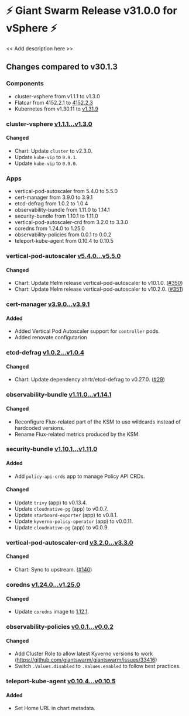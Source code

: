 # :zap: Giant Swarm Release v31.0.0 for vSphere :zap:

<< Add description here >>

## Changes compared to v30.1.3

### Components

- cluster-vsphere from v1.1.1 to v1.3.0
- Flatcar from 4152.2.1 to [4152.2.3](https://www.flatcar-linux.org/releases/#release-4152.2.3)
- Kubernetes from v1.30.11 to [v1.31.9](https://github.com/kubernetes/kubernetes/blob/master/CHANGELOG/CHANGELOG-1.31.md#v1.31.9)

### cluster-vsphere [v1.1.1...v1.3.0](https://github.com/giantswarm/cluster-vsphere/compare/v1.1.1...v1.3.0)

#### Changed

- Chart: Update `cluster` to v2.3.0.
- Update `kube-vip` to `0.9.1`.
- Update `kube-vip` to `0.9.0`.

### Apps

- vertical-pod-autoscaler from 5.4.0 to 5.5.0
- cert-manager from 3.9.0 to 3.9.1
- etcd-defrag from 1.0.2 to 1.0.4
- observability-bundle from 1.11.0 to 1.14.1
- security-bundle from 1.10.1 to 1.11.0
- vertical-pod-autoscaler-crd from 3.2.0 to 3.3.0
- coredns from 1.24.0 to 1.25.0
- observability-policies from 0.0.1 to 0.0.2
- teleport-kube-agent from 0.10.4 to 0.10.5


### vertical-pod-autoscaler [v5.4.0...v5.5.0](https://github.com/giantswarm/vertical-pod-autoscaler-app/compare/v5.4.0...v5.5.0)

#### Changed

- Chart: Update Helm release vertical-pod-autoscaler to v10.1.0. ([#350](https://github.com/giantswarm/vertical-pod-autoscaler-app/pull/350))
- Chart: Update Helm release vertical-pod-autoscaler to v10.2.0. ([#351](https://github.com/giantswarm/vertical-pod-autoscaler-app/pull/351))

### cert-manager [v3.9.0...v3.9.1](https://github.com/giantswarm/cert-manager-app/compare/v3.9.0...v3.9.1)

#### Added

- Added Vertical Pod Autoscaler support for `controller` pods.
- Added renovate configutarion

### etcd-defrag [v1.0.2...v1.0.4](https://github.com/giantswarm/etcd-defrag-app/compare/v1.0.2...v1.0.4)

#### Changed

- Chart: Update dependency ahrtr/etcd-defrag to v0.27.0. ([#29](https://github.com/giantswarm/etcd-defrag-app/pull/29))

### observability-bundle [v1.11.0...v1.14.1](https://github.com/giantswarm/observability-bundle/compare/v1.11.0...v1.14.1)

#### Changed

- Reconfigure Flux-related part of the KSM to use wildcards instead of hardcoded versions.
- Rename Flux-related metrics produced by the KSM.

### security-bundle [v1.10.1...v1.11.0](https://github.com/giantswarm/security-bundle/compare/v1.10.1...v1.11.0)

#### Added

- Add `policy-api-crds` app to manage Policy API CRDs.

#### Changed

- Update `trivy` (app) to v0.13.4.
- Update `cloudnative-pg` (app) to v0.0.7.
- Update `starboard-exporter` (app) to v0.8.1.
- Update `kyverno-policy-operator` (app) to v0.0.11.
- Update `cloudnative-pg` (app) to v0.0.9.

### vertical-pod-autoscaler-crd [v3.2.0...v3.3.0](https://github.com/giantswarm/vertical-pod-autoscaler-crd/compare/v3.2.0...v3.3.0)

#### Changed

- Chart: Sync to upstream. ([#140](https://github.com/giantswarm/vertical-pod-autoscaler-crd/pull/140))

### coredns [v1.24.0...v1.25.0](https://github.com/giantswarm/coredns-app/compare/v1.24.0...v1.25.0)

#### Changed

- Update `coredns` image to [1.12.1](https://github.com/coredns/coredns/releases/tag/v1.12.1).

### observability-policies [v0.0.1...v0.0.2](https://github.com/giantswarm/observability-policies-app/compare/v0.0.1...v0.0.2)

#### Changed

- Add Cluster Role to allow latest Kyverno versions to work (https://github.com/giantswarm/giantswarm/issues/33416)
- Switch `.Values.disabled` to `.Values.enabled` to follow best practices.

### teleport-kube-agent [v0.10.4...v0.10.5](https://github.com/giantswarm/teleport-kube-agent-app/compare/v0.10.4...v0.10.5)

#### Added

- Set Home URL in chart metadata.
